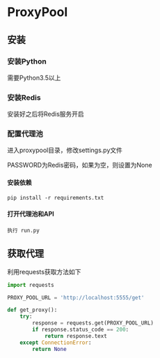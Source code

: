 # ProxyPool

## 安装

### 安装Python

需要Python3.5以上

### 安装Redis

安装好之后将Redis服务开启

### 配置代理池

进入proxypool目录，修改settings.py文件

PASSWORD为Redis密码，如果为空，则设置为None

#### 安装依赖

```
pip install -r requirements.txt
```

#### 打开代理池和API

```
执行 run.py
```

## 获取代理


利用requests获取方法如下

```python
import requests

PROXY_POOL_URL = 'http://localhost:5555/get'

def get_proxy():
    try:
        response = requests.get(PROXY_POOL_URL)
        if response.status_code == 200:
            return response.text
    except ConnectionError:
        return None
```
